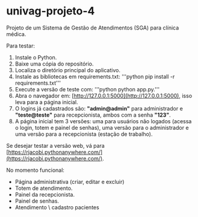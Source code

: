 # univag-projeto-4

Projeto de um Sistema de Gestão de Atendimentos (SGA) para clínica médica.

Para testar:
1. Instale o Python.
2. Baixe uma cópia do repositório.
3. Localiza o diretório principal do aplicativo.
4. Instale as bibliotecas em requirements.txt:
   '''python pip install -r requirements.txt'''
6. Execute a versão de teste com:
   '''python python app.py.'''
8. Abra o navegador em: [http://127.0.0.1:5000](http://127.0.0.1:5000), isso leva para a página inicial.
9. O logins já cadastrados são: **"admin@admin"** para administrador e **"teste@teste"** para recepcionista, ambos com a senha **"123"**.
10. A página inicial tem 3 versões: uma para usuários não logados (acessa o login, totem e painel de senhas), uma versão para o administrador e uma versão para a recepcionista (estação de trabalho).

Se desejar testar a versão web, vá para [https://rjacobi.pythonanywhere.com/](https://rjacobi.pythonanywhere.com/).

No momento funcional:
- Página administrativa (criar, editar e excluir)
- Totem de atendimento.
- Painel da recepcionista.
- Painel de senhas.
- Atendimento \ cadastro pacientes
